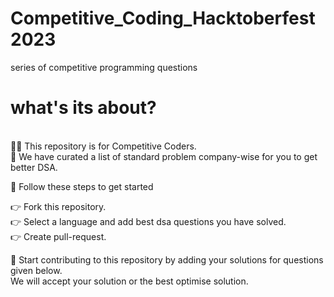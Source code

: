 # Competitive_Coding_Hacktoberfest2023
series of competitive programming questions<br>
# what's its about? 
<br>👩‍💻 This repository is for Competitive Coders.<br>
📃 We have curated a list of standard problem company-wise for you to get better DSA. <br>


🐾 Follow these steps to get started<br>

👉 Fork this repository.<br>
👉 Select a language and add best dsa questions you have solved.<br>
👉 Create pull-request.<br>

🚀 Start contributing to this repository by adding your solutions for questions given below.<br>
We will accept your solution or the best optimise solution.<br>
